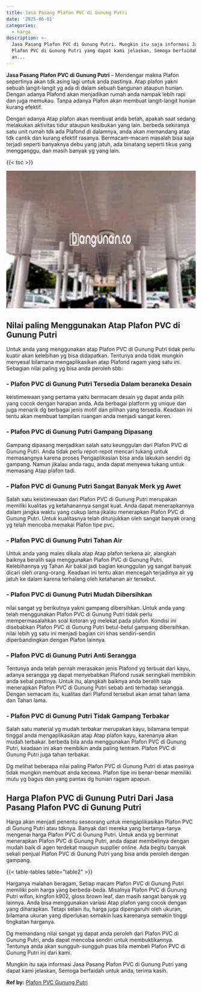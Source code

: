 ```yaml
---
title: Jasa Pasang Plafon PVC di Gunung Putri
date: '2025-06-01'
categories:
  - harga
description: >-
  Jasa Pasang Plafon PVC di Gunung Putri. Mungkin itu saja informasi Jasa Pasang
  Plafon PVC di Gunung Putri yang dapat kami jelaskan, Semoga berfaidah untuk
  an...
---
```


**Jasa Pasang Plafon PVC di Gunung Putri** – Mendengar makna Plafon sepertinya akan tdk asing lagi untuk anda pastinya. Atap plafon yakni sebuah langit-langit yg ada di dalam sebuah bangunan ataupun hunian. Dengan adanya Plafond akan menjadikan rumah anda nampak lebih rapi dan juga memukau. Tanpa adanya Plafon akan membuat langit-langit hunian kurang efektif.

Dengan adanya Atap plafon akan membuat anda betah, apakah saat sedang melakukan aktivitas tidur ataupun kesibukan yang lain. berbeda sekiranya satu unit rumah tdk ada Plafond di dalamnya, anda akan memandang atap tdk cantik dan kurang efektif rasanya. Bermacam-macam masalah bisa saja terjadi seperti banyaknya debu yang jatuh, ada binatang seperti tikus yang mengganggu, dan masih banyak yg yang lain.

{{< toc >}}

![Jasa Pasang Plafon PVC di Gunung Putri](/images/flafond-pvc-murah27.png)

## Nilai paling Menggunakan Atap Plafon PVC di Gunung Putri

Untuk anda yang menggunakan atap Plafon PVC di Gunung Putri tidak perlu kuatir akan kelebihan yg bisa didapatkan. Tentunya anda tidak mungkin menyesal bilamana mengaplikasikan atap Plafond ragam yang satu ini. Sebagian nilai paling yg bisa anda peroleh sbb:

### \- Plafon PVC di Gunung Putri Tersedia Dalam beraneka Desain

keistimewaan yang pertama yaitu bermacam desain yg dapat anda pilih yang cocok dengan harapan anda. Ada berbagai platform yg unique dan juga menarik dg berbagai jenis motif dan pilihan yang tersedia. Keadaan ini tentu akan membuat tampilan ruangan anda menjadi sangat keren.

### \- Plafon PVC di Gunung Putri Gampang Dipasang

Gampang dipasang menjadikan salah satu keunggulan dari Plafon PVC di Gunung Putri. Anda tidak perlu repot-repot mencari tukang untuk memasangnya karena proses Pengaplikasian bisa anda lakukan sendiri dg gampang. Namun jikalau anda ragu, anda dapat menyewa tukang untuk memasang Atap plafon tadi.

### \- Plafon PVC di Gunung Putri Sangat Banyak Merk yg Awet

Salah satu keistimewaan dari Plafon PVC di Gunung Putri merupakan memiliki kualitas yg ketahanannya sangat kuat. Anda dapat menerapkannya dalam jangka waktu yang cukup lama jikalau menerapkan Plafon PVC di Gunung Putri. Untuk kualitasnya telah ditunjukkan oleh sangat banyak orang yg telah mencoba memakai Plafon tipe pvc.

### \- Plafon PVC di Gunung Putri Tahan Air

Untuk anda yang males dikala atap Atap plafon terkena air, alangkah baiknya beralih saja menggunakan Plafon PVC di Gunung Putri. Kelebihannya yg Tahan Air bakal jadi bagian keunggulan yg sangat banyak dicari oleh orang-orang. Keadaan ini tentu akan mencegah terjadinya air yg jatuh ke dalam karena terhalang oleh ketahanan air tersebut.

### \- Plafon PVC di Gunung Putri Mudah Dibersihkan

nilai sangat yg berikutnya yakni gampang dibersihkan. Untuk anda yang telah menggunakan Plafon PVC di Gunung Putri tidak perlu mempermasalahkan soal kotoran yg melekat pada plafon. Kondisi ini disebabkan Plafon PVC di Gunung Putri betul-betul gampang dibersihkan. nilai lebih yg satu ini menjadi bagian ciri khas sendiri-sendiri diperbandingkan dengan Plafon lainnya.

### \- Plafon PVC di Gunung Putri Anti Serangga

Tentunya anda telah pernah merasakan jenis Plafond yg terbuat dari kayu, adanya serangga yg dapat menyebabkan Plafond rusak seringkali membikin anda sebal pastinya. Untuk itu, alangkah baiknya anda beralih saja menerapkan Plafon PVC di Gunung Putri sebab anti terhadap serangga. Dengan semacam itu, kualitas dari Plafond tersebut akan amat tahan lama dan Tahan lama.

### \- Plafon PVC di Gunung Putri Tidak Gampang Terbakar

Salah satu material yg mudah terbakar merupakan kayu, bilamana tempat tinggal anda mengaplikasikan atap Atap plafon kayu, karenanya akan mudah terbakar. berbeda bila anda menggunakan Plafon PVC di Gunung Putri, keadaan ini akan membikin anda paling tentram. Plafon PVC di Gunung Putri juga tahan terbakar.

Dg melihat beberapa nilai paling Plafon PVC di Gunung Putri di atas pasinya tidak mungkin membuat anda kecewa. Plafon tipe ini benar-benar memiliki mutu yg bagus dan yang pantas dg hunian ragam apapun.

## Harga Plafon PVC di Gunung Putri Dari Jasa Pasang Plafon PVC di Gunung Putri

Harga akan menjadi penentu seseorang untuk mengaplikasikan Plafon PVC di Gunung Putri atau tdknya. Banyak dari mereka yang bertanya-tanya mengenai harga Plafon PVC di Gunung Putri. Untuk anda yg berminat menerapkan Plafon PVC di Gunung Putri, anda dapat membelinya dengan mudah baik di agen terdekat maupun supplier online. Ada begitu banyak sekali penjual Plafon PVC di Gunung Putri yang bisa anda peroleh dengan gampang.

{{< table-tables table="table2" >}}

Harganya malahan beragam, Setiap macam Plafon PVC di Gunung Putri memiliki poin harga yang berbeda-beda. Misalnya Plafon PVC di Gunung Putri wifon, kingfon k902, gloss brown leaf, dan masih sangat banyak yg lainnya. Anda bisa menggunakan variasi Atap plafon yang cocok dengan yang diharapkan. Tetapi selain itu, harga juga dipengaruhi oleh ukuran, bilamana ukuran yang diperlukan semakin luas karenanya semakin tinggi tingkatan harganya.

Dg memandang nilai sangat yg dapat anda peroleh dari Plafon PVC di Gunung Putri, anda dapat mencoba sendiri untuk membuktikannya. Tentunya anda akan sungguh-sungguh puas bila membeli Plafon PVC di Gunung Putri ini dari kami.

Mungkin itu saja informasi Jasa Pasang Plafon PVC di Gunung Putri yang dapat kami jelaskan, Semoga berfaidah untuk anda, terima kasih.

**Ref by:** [Plafon PVC Gunung Putri](https://id.wikipedia.org/wiki/Plafon)
